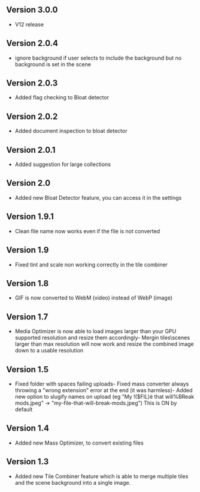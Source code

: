 ## Version 3.0.0
- V12 release

## Version 2.0.4
- ignore background if user selects to include the background but no background is set in the scene

## Version 2.0.3
- Added flag checking to Bloat detector

## Version 2.0.2
- Added document inspection to bloat detector

## Version 2.0.1
- Added suggestion for large collections

## Version 2.0
- Added new Bloat Detector feature, you can access it in the settings

## Version 1.9.1
- Clean file name now works even if the file is not converted

## Version 1.9
- Fixed tint and scale non working correctly in the tile combiner

## Version 1.8
- GIF is now converted to WebM (video) instead of WebP (image)

## Version 1.7
- Media Optimizer is now able to load images larger than your GPU supported resolution and resize them accordingly- Mergin tiles\scenes larger than max resolution will now work and resize the combined image down to a usable resolution

## Version 1.5
- Fixed folder with spaces failing uploads- Fixed mass converter always throwing a "wrong extension" error at the end (it was harmless)- Added new option to slugify names on upload (eg "My !($FIL)è that will%BReak mods.jpeg" -> "my-file-that-will-break-mods.jpeg") This is ON by default

## Version 1.4
- Added new Mass Optimizer, to convert existing files

## Version 1.3
- Added new Tile Combiner feature which is able to merge multiple tiles and the scene background into a single image.

